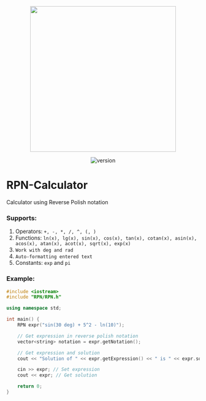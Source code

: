 <p align="center">
  <img src="https://i.ibb.co/6rMJwYR/1.png" width="380">
</p>
<p align="center">
  <img src="https://img.shields.io/badge/version-1.0.0-green.svg?style=flat-square" alt="version">
</p>

# RPN-Calculator
Calculator using Reverse Polish notation

### Supports:

1) Operators: `+, -, *, /, ^, (, )`
2) Functions: `ln(x), lg(x), sin(x), cos(x), tan(x), cotan(x), asin(x), acos(x), atan(x), acot(x), sqrt(x), exp(x)`
3) `Work with deg and rad`
4) `Auto-formatting entered text`
5) Constants: `exp` and `pi`

### Example:
```cpp
#include <iostream>
#include "RPN/RPN.h"

using namespace std;

int main() {
    RPN expr("sin(30 deg) + 5^2 - ln(10)");

    // Get expression in reverse polish notation
    vector<string> notation = expr.getNotation();

    // Get expression and solution
    cout << "Solution of " << expr.getExpression() << " is " << expr.solve() << endl;

    cin >> expr; // Set expression
    cout << expr; // Get solution

    return 0;
}
```